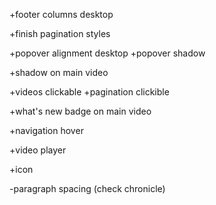 +footer columns desktop

+finish pagination styles

+popover alignment desktop
+popover shadow

+shadow on main video

+videos clickable
+pagination clickible

+what's new badge on main video

+navigation hover

+video player

+icon 

-paragraph spacing (check chronicle)